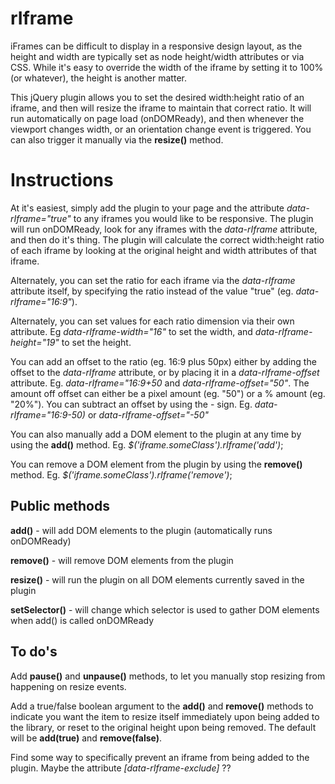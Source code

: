 rIframe
=======

iFrames can be difficult to display in a responsive design layout, as the height and width are typically set as node height/width attributes or via CSS. While it's easy to override the width of the iframe by setting it to 100% (or whatever), the height is another matter. 

This jQuery plugin allows you to set the desired width:height ratio of an iframe, and then will resize the iframe to maintain that correct ratio. It will run automatically on page load (onDOMReady), and then whenever the viewport changes width, or an orientation change event is triggered. You can also trigger it manually via the **resize()** method. 

Instructions
============

At it's easiest, simply add the plugin to your page and the attribute *data-rIframe="true"* to any iframes you would like to be responsive. The plugin will run onDOMReady, look for any iframes with the *data-rIframe* attribute, and then do it's thing. The plugin will calculate the correct width:height ratio of each iframe by looking at the original height and width attributes of that iframe. 

Alternately, you can set the ratio for each iframe via the *data-rIframe* attribute itself, by specifying the ratio instead of the value "true" (eg. *data-rIframe="16:9"*). 

Alternately, you can set values for each ratio dimension via their own attribute. Eg *data-rIframe-width="16"* to set the width, and *data-rIframe-height="19"* to set the height.

You can add an offset to the ratio (eg. 16:9 plus 50px) either by adding the offset to the *data-rIframe* attribute, or by placing it in a *data-rIframe-offset* attribute. Eg. *data-rIframe="16:9+50* and *data-rIframe-offset="50"*. The amount off offset can either be a pixel amount (eg. "50") or a % amount (eg. "20%"). You can subtract an offset by using the - sign. Eg. *data-rIframe="16:9-50)* or *data-rIframe-offset="-50"*

You can also manually add a DOM element to the plugin at any time by using the **add()** method. Eg. *$('iframe.someClass').rIframe('add')*;

You can remove a DOM element from the plugin by using the **remove()** method. Eg. *$('iframe.someClass').rIframe('remove')*;

Public methods
--------------

**add()** - will add DOM elements to the plugin (automatically runs onDOMReady)

**remove()** - will remove DOM elements from the plugin

**resize()** - will run the plugin on all DOM elements currently saved in the plugin

**setSelector()** - will change which selector is used to gather DOM elements when add() is called onDOMReady


To do's
-------

Add **pause()** and **unpause()** methods, to let you manually stop resizing from happening on resize events.

Add a true/false boolean argument to the **add()** and **remove()** methods to indicate you want the item to resize itself immediately upon being added to the library, or reset to the original height upon being removed. The default will be **add(true)** and **remove(false)**. 

Find some way to specifically prevent an iframe from being added to the plugin. Maybe the attribute *[data-rIframe-exclude]* ??

